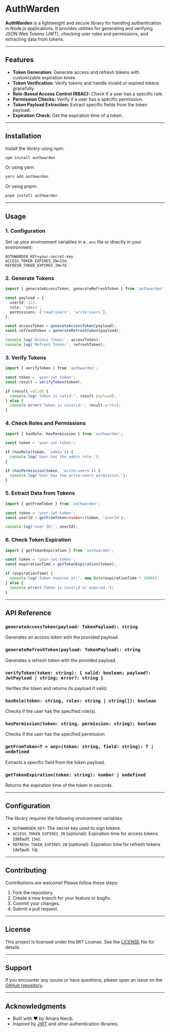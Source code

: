# AuthWarden

**AuthWarden** is a lightweight and secure library for handling authentication in Node.js applications. It provides utilities for generating and verifying JSON Web Tokens (JWT), checking user roles and permissions, and extracting data from tokens.

---

## Features

- **Token Generation:** Generate access and refresh tokens with customizable expiration times.
- **Token Verification:** Verify tokens and handle invalid or expired tokens gracefully.
- **Role-Based Access Control (RBAC):** Check if a user has a specific role.
- **Permission Checks:** Verify if a user has a specific permission.
- **Token Payload Extraction:** Extract specific fields from the token payload.
- **Expiration Check:** Get the expiration time of a token.

---

## Installation

Install the library using npm:


```bash
npm install authwarden
```
Or using yarn:

```bash
yarn add authwarden
```
Or using pnpm:
```bash
pnpm install authwarden
```
---

## Usage

### 1. Configuration

Set up your environment variables in a `.env` file or directly in your environment:

```env
AUTHWARDEN_KEY=your-secret-key
ACCESS_TOKEN_EXPIRES_IN=15m
REFRESH_TOKEN_EXPIRES_IN=7d
```

### 2. Generate Tokens
```ts
import { generateAccessToken, generateRefreshToken } from 'authwarden';

const payload = {
  userId: 123,
  role: 'admin',
  permissions: ['read:users', 'write:users'],
};

const accessToken = generateAccessToken(payload);
const refreshToken = generateRefreshToken(payload);

console.log('Access Token:', accessToken);
console.log('Refresh Token:', refreshToken);
```
### 3. Verify Tokens
```ts
import { verifyToken } from 'authwarden';

const token = 'your-jwt-token';
const result = verifyToken(token);

if (result.valid) {
  console.log('Token is valid:', result.payload);
} else {
  console.error('Token is invalid:', result.error);
}
```

### 4. Check Roles and Permissions

```ts
import { hasRole, hasPermission } from 'authwarden';

const token = 'your-jwt-token';

if (hasRole(token, 'admin')) {
  console.log('User has the admin role.');
}

if (hasPermission(token, 'write:users')) {
  console.log('User has the write:users permission.');
}
```

### 5. Extract Data from Tokens

```ts
import { getFromToken } from 'authwarden';

const token = 'your-jwt-token';
const userId = getFromToken<number>(token, 'userId');

console.log('User ID:', userId);
```
### 6. Check Token Expiration
```ts
import { getTokenExpiration } from 'authwarden';

const token = 'your-jwt-token';
const expirationTime = getTokenExpiration(token);

if (expirationTime) {
  console.log('Token expires at:', new Date(expirationTime * 1000));
} else {
  console.error('Token is invalid or expired.');
}
```


---

## API Reference

### `generateAccessToken(payload: TokenPayload): string`
Generates an access token with the provided payload.

### `generateRefreshToken(payload: TokenPayload): string`
Generates a refresh token with the provided payload.

### `verifyToken(token: string): { valid: boolean; payload?: JwtPayload | string; error?: string }`
Verifies the token and returns its payload if valid.

### `hasRole(token: string, roles: string | string[]): boolean`
Checks if the user has the specified role(s).

### `hasPermission(token: string, permission: string): boolean`
Checks if the user has the specified permission.

### `getFromToken<T = any>(token: string, field: string): T | undefined`
Extracts a specific field from the token payload.

### `getTokenExpiration(token: string): number | undefined`
Returns the expiration time of the token in seconds.

---

## Configuration

The library requires the following environment variables:

- `AUTHWARDEN_KEY`: The secret key used to sign tokens.
- `ACCESS_TOKEN_EXPIRES_IN` (optional): Expiration time for access tokens (default: `15m`).
- `REFRESH_TOKEN_EXPIRES_IN` (optional): Expiration time for refresh tokens (default: `7d`).

---

## Contributing

Contributions are welcome! Please follow these steps:

1. Fork the repository.
2. Create a new branch for your feature or bugfix.
3. Commit your changes.
4. Submit a pull request.

---

## License

This project is licensed under the MIT License. See the [LICENSE](LICENSE) file for details.

---

## Support

If you encounter any issues or have questions, please open an issue on the [GitHub repository](https://github.com/AmaraNecib/authwarden).

---

## Acknowledgments

- Built with ❤️ by Amara Necib.
- Inspired by [JWT](https://jwt.io/) and other authentication libraries.